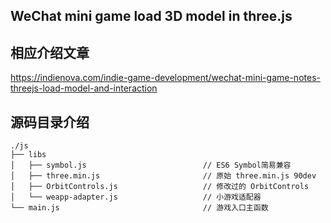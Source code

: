 ## WeChat mini game load 3D model in three.js

## 相应介绍文章

https://indienova.com/indie-game-development/wechat-mini-game-notes-threejs-load-model-and-interaction

## 源码目录介绍
```
./js
├── libs
│   ├── symbol.js                          // ES6 Symbol简易兼容
│   ├── three.min.js                       // 原始 three.min.js 90dev
│   ├── OrbitControls.js                   // 修改过的 OrbitControls
│   └── weapp-adapter.js                   // 小游戏适配器
└── main.js                                // 游戏入口主函数

```